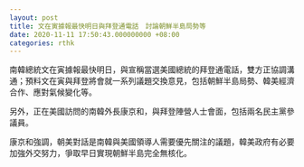 ```yaml
---
layout: post
title: 文在寅據報最快明日與拜登通電話　討論朝鮮半島局勢等
date: 2020-11-11 17:50:43.000000000 +08:00
categories: rthk
---
```


南韓總統文在寅據報最快明日，與宣稱當選美國總統的拜登通電話，雙方正協調溝通；預料文在寅與拜登將會就一系列議題交換意見，包括朝鮮半島局勢、韓美經濟合作、應對氣候變化等。

另外，正在美國訪問的南韓外長康京和，與拜登陣營人士會面，包括兩名民主黨參議員。

康京和強調，朝美對話是南韓與美國領導人需要優先關注的議題，韓美政府有必要加強外交努力，爭取早日實現朝鮮半島完全無核化。

